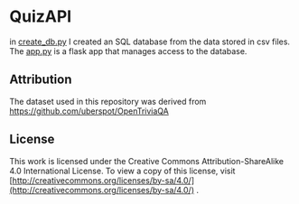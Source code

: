 # QuizAPI

in [create_db.py](create_db.py) I created an SQL database from the data stored in csv files. The [app.py](app.py) is a flask app that manages access to the database.


## Attribution
The dataset used in this repository was derived from https://github.com/uberspot/OpenTriviaQA

## License


This work is licensed under the Creative Commons Attribution-ShareAlike 4.0 International License. To view a copy of
this license, visit [http://creativecommons.org/licenses/by-sa/4.0/](http://creativecommons.org/licenses/by-sa/4.0/) .

